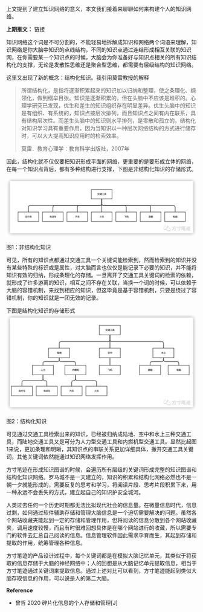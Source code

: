 上文提到了建立知识网络的意义，本文我们接着来聊聊如何来构建个人的知识网络。

**上期推文：** 链接

知识网络这个词是不可分割的，不能轻易地拆解成知识和网络两个词语来理解，知识网络是你大脑中知识的点线结构，不同的知识点通过连结形成相互关联的知识网，在你需要某一个知识点的时候，大脑会为你准备好与知识点相关的所有知识结构化的支撑，无论是发散性思维还是聚合型思维，都需要有层级结构的知识网络。

这里又出现了新的概念：结构化知识。我引用莫雷教授的解释

> 所谓结构化，是指将逐渐积累起来的知识加以归纳和整理，使之条理化、纲领化，做到纲举目张。知识是逐渐积累的，但在头脑中不应该是堆积的。心理学研究已发现，优生和差生的知识组织存在明显差异。优生头脑中的知识是有组织、有系统的，知识点按层次排列，而且知识点之间有内在联系，具有结构层次性。而差生头脑中的知识则水平排列，是零散和孤立的。结构化对知识学习具有重要作用，因为当知识以一种层次网络结构的方式进行储存时，可以大大提高知识应用时的检索效率。
> 
> 莫雷．教育心理学：教育科学出版社，2007年

因此，结构化就不仅仅要把知识形成平面的网络，更重要的是要形成立体的网络，在每一个知识点背后，都有多种结构进行支撑，下图是非结构化知识的存储形式。

![图片](./assets/s2.png)

图1：非结构化知识

可见，所有的知识点都通过交通工具一个关键词能检索到，然而检索到的知识并没有某些特殊的标识或是属性，对大脑而言也仅仅是能记录下必要的知识，并不能将知识有效的归纳，形成条理化的存储。一旦离开了交通工具关键词的检索的依赖，就形成了许多游离的知识，相互之间不存在关联，当换一个词的时候，可以依赖于大脑的容错机制，来找到相应的知识，但这毕竟是基于容错机制，只要是绕过了容错机制，你的知识就是一团无效的记录。  

下图是结构化知识的存储形式
![图片](./assets/s1.png)

图2：结构化知识

可见通过交通工具检索出来的知识，已经被归纳成陆地、空中和水上三种交通工具，而陆地交通工具又是可分为人力型交通工具和内燃机型交通工具。显然比起图1来说，更加条理和明晰，其知识点的串联关系更加详细具体，撇开交通工具关键词，其他关键词依然能通过知识网络发挥作用。

方寸笔迹在形成知识图谱的时候，会遍历所有层级的关键词形成完整的知识图谱和结构化知识网络。罗马城不是一天建立的，知识的积累和结构化网络必然也不是一朝一夕就能形成的，需要反复的思考和学习，将阅读片段、思考片段积累下来，用一种永远不会丢失的方式，建立起自己的知识护安全城河。

人类过去任何一个历史时期都无法比拟现代社会的信息量。在微量信息时代，信息过剩，如何通过软件辅助存储和管理大脑信息是一个迫切需要解决的问题。虽然各个网站收藏夹能起到一定的存储和管理作用，但将阅读的信息分散到各个网站收藏夹，调用速度较慢，而且有时很难回想具体是在哪个网站进行的收藏，所以需要专门的软件去汇总自己阅读的信息。信息管理软件因此需求孕育而生，其起到存储和提取的作用，统筹管理各种信息。

方寸笔迹的产品设计过程中，每个关键词都是在模拟大脑记忆单元，其类似于将获取的信息存储于大脑的神经网络中；人的回想是从大脑记忆单元提取信息，相当于方寸笔迹通过关键词来提取信息。通过上述对比可以看到，方寸笔迹能起到类似大脑存取信息的作用，可以说是人的第二大脑。

**Reference**
- 曾哲 2020 碎片化信息的个人存储和管理[J]